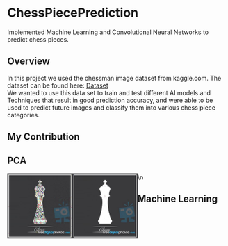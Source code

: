 # ChessPiecePrediction
Implemented Machine Learning and Convolutional Neural Networks to predict chess pieces. 

## Overview
In this project we used the chessman image dataset from kaggle.com. The
dataset can be found here: [Dataset](https://www.kaggle.com/niteshfre/chessman-image-dataset/data) \
We wanted to use this data set to train and test different AI models and Techniques that result in
good prediction accuracy, and were able to be used to predict future images and classify them
into various chess piece categories.

## My Contribution


## PCA

<a href="url"><img src="https://github.com/ymtaye/ChessPiecePrediction/blob/main/sample/50Testing.jpg" align="left" height="150" width="150" ></a>
<a href="url"><img src="https://github.com/ymtaye/ChessPiecePrediction/blob/main/sample/130Testing.jpg" align="left" height="150" width="150" ></a>\n


## Machine Learning 
